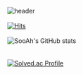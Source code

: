 ![header](https://capsule-render.vercel.app/api?type=slice&color=auto&height=300&section=header&text=HelloI'mSooAh&fontSize=90)
</br>
</br>
[![Hits](https://hits.seeyoufarm.com/api/count/incr/badge.svg?url=https%3A%2F%2Fgithub.com%2Fksa3067%2Fhit-counter&count_bg=%23C281FF&title_bg=%236A5CD2&icon=&icon_color=%23E7E7E7&title=hits&edge_flat=false)](https://hits.seeyoufarm.com)
</br>
</br>
![SooAh's GitHub stats](https://github-readme-stats.vercel.app/api?username=KimSua99&show_icons=true&theme=radical)
</br>
</br>
</br>
[![Solved.ac Profile](http://mazassumnida.wtf/api/generate_badge?boj=ksa3067)](https://solved.ac/ksa3067)<br/>

